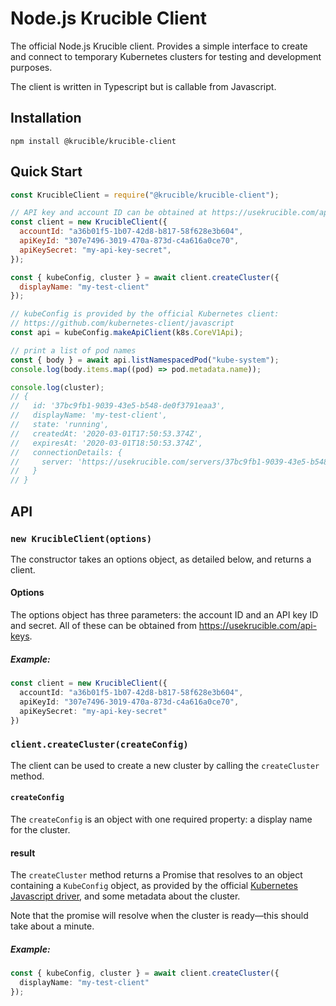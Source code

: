 # Node.js Krucible Client

The official Node.js Krucible client. Provides a simple interface to create and
connect to temporary Kubernetes clusters for testing and development purposes.

The client is written in Typescript but is callable from Javascript.


## Installation

```
npm install @krucible/krucible-client
```

## Quick Start

```javascript
const KrucibleClient = require("@krucible/krucible-client");

// API key and account ID can be obtained at https://usekrucible.com/api-keys
const client = new KrucibleClient({
  accountId: "a36b01f5-1b07-42d8-b817-58f628e3b604",
  apiKeyId: "307e7496-3019-470a-873d-c4a616a0ce70",
  apiKeySecret: "my-api-key-secret",
});

const { kubeConfig, cluster } = await client.createCluster({
  displayName: "my-test-client"
});

// kubeConfig is provided by the official Kubernetes client:
// https://github.com/kubernetes-client/javascript
const api = kubeConfig.makeApiClient(k8s.CoreV1Api);

// print a list of pod names
const { body } = await api.listNamespacedPod("kube-system");
console.log(body.items.map((pod) => pod.metadata.name));

console.log(cluster);
// {
//   id: '37bc9fb1-9039-43e5-b548-de0f3791eaa3',
//   displayName: 'my-test-client',
//   state: 'running',
//   createdAt: '2020-03-01T17:50:53.374Z',
//   expiresAt: '2020-03-01T18:50:53.374Z',
//   connectionDetails: {
//     server: 'https://usekrucible.com/servers/37bc9fb1-9039-43e5-b548-de0f3791eaa3',
//   }
// }
```

## API

### `new KrucibleClient(options)`

The constructor takes an options object, as detailed below, and returns a
client.


#### Options

The options object has three parameters: the account ID and an API key ID and
secret. All of these can be obtained from https://usekrucible.com/api-keys.

##### Example:
```typescript
const client = new KrucibleClient({
  accountId: "a36b01f5-1b07-42d8-b817-58f628e3b604",
  apiKeyId: "307e7496-3019-470a-873d-c4a616a0ce70",
  apiKeySecret: "my-api-key-secret"
})
```

### `client.createCluster(createConfig)`

The client can be used to create a new cluster by calling the `createCluster`
method. 

#### `createConfig`

The `createConfig` is an object with one required property: a display name for
the cluster.

#### result

The `createCluster` method returns a Promise that resolves to an object
containing a `KubeConfig` object, as provided by the official [Kubernetes
Javascript driver](https://github.com/kubernetes-client/javascript), and some
metadata about the cluster.

Note that the promise will resolve when the cluster is ready—this should take
about a minute.

##### Example:

```typescript
const { kubeConfig, cluster } = await client.createCluster({
  displayName: "my-test-client"
});
```
